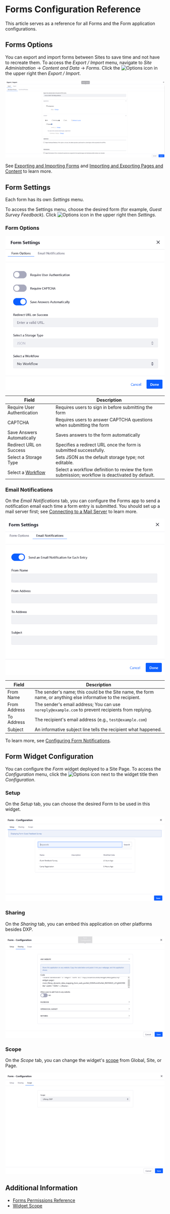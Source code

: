 # Forms Configuration Reference

This article serves as a reference for all Forms and the Form application configurations.

## Forms Options

You can export and import forms between Sites to save time and not have to recreate them. To access the _Export / Import_ menu, navigate to _Site Administration_ &rarr; _Content and Data_  &rarr; _Forms_. Click the ![Options](../../../images/icon-options.png) icon in the upper right then _Export / Import_.

![You can export or import forms.](./forms-configuration-reference/images/01.png)

 See [Exporting and Importing Forms](./exporting-and-importing-forms.md) and [Importing and Exporting Pages and Content](../../../site-building/building-sites/importing-exporting-pages-and-content.md) to learn more.

## Form Settings

Each form has its own _Settings_ menu.

To access the Settings menu, choose the desired form (for example, _Guest Survey Feedback_). Click ![Options](../../../images/icon-options.png) icon in the upper right then _Settings_.

### Form Options

![Clicking the Form Options tab allows you to configure the following settings.](./forms-configuration-reference/images/02.png)

| Field | Description |
| --- | --- |
| Require User Authentication | Requires users to sign in before submitting the form |
| CAPTCHA | Requires users to answer CAPTCHA questions when submitting the form |
| Save Answers Automatically | Saves answers to the form automatically |
| Redirect URL on Success | Specifies a redirect URL once the form is submitted successfully. |
| Select a Storage Type | Sets JSON as the default storage type; not editable. |
| Select a [Workflow](./advanced-forms-usage/using-forms-with-a-workflow.md) | Select a workflow definition to review the form submission; workflow is deactivated by default. |

### Email Notifications

On the _Email Notifications_ tab, you can configure the Forms app to send a notification email each time a form entry is submitted. You should set up a mail server first; see [Connecting to a Mail Server](../../../installation-and-upgrades/setting-up-liferay-dxp/configuring-mail/connecting-to-a-mail-server.md) to learn more.

![You can add notifications to a form.](./forms-configuration-reference/images/03.png)

| Field | Description |
| --- | --- |
| From Name | The sender's name; this could be the Site name, the form name, or anything else informative to the recipient. |
| From Address | The sender's email address; You can use `noreply@example.com` to prevent recipients from replying. |
| To Address | The recipient's email address (e.g., `test@example.com`) |
| Subject | An informative subject line tells the recipient what happened. |

To learn more, see [Configuring Form Notifications](./configuring-form-notifications.md).

## Form Widget Configuration

You can configure the _Form_ widget deployed to a Site Page. To access the _Configuration_ menu, click the ![Options](../../../images/icon-options.png) icon next to the widget title then _Configuration_.

### Setup

On the _Setup_ tab, you can choose the desired Form to be used in this widget.

![Select the desired form to be used in this widget.](./forms-configuration-reference/images/04.png)

### Sharing

On the _Sharing_ tab, you can embed this application on other platforms besides DXP.

![Select the desired platform where the Forms app can be embedded in.](./forms-configuration-reference/images/05.png)

### Scope

On the _Scope_ tab, you can change the widget's [scope](https://help.liferay.com/hc/articles/360028819992-Widget-Scope) from Global, Site, or Page.

![Select the desired scope for the Form Widget.](./forms-configuration-reference/images/06.png)

## Additional Information

* [Forms Permissions Reference](./forms-permissions-reference.md)
* [Widget Scope](https://help.liferay.com/hc/articles/360028819992-Widget-Scope)

